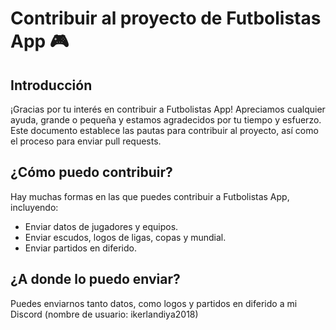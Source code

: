 
# Contribuir al proyecto de Futbolistas App 🎮

## Introducción
¡Gracias por tu interés en contribuir a Futbolistas App! Apreciamos cualquier ayuda, grande o pequeña y estamos agradecidos por tu tiempo y esfuerzo. Este documento establece las pautas para contribuir al proyecto, así como el proceso para enviar pull requests.

## ¿Cómo puedo contribuir? 
Hay muchas formas en las que puedes contribuir a Futbolistas App, incluyendo:

- Enviar datos de jugadores y equipos.
- Enviar escudos, logos de ligas, copas y mundial.
- Enviar partidos en diferido.

## ¿A donde lo puedo enviar?
Puedes enviarnos tanto datos, como logos y partidos en diferido a mi Discord (nombre de usuario: ikerlandiya2018)
